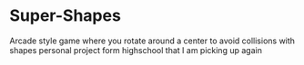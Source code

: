 # Super-Shapes
Arcade style game where you rotate around a center to avoid collisions with shapes
personal project form highschool that I am picking up again
